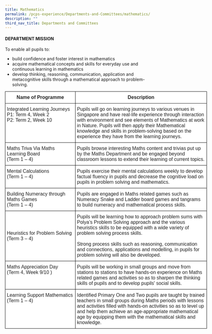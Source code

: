 ```yaml
---
title: Mathematics
permalink: /pcps-experience/Departments-and-Committees/mathematics/
description: ""
third_nav_title: Departments and Committees
---
```

#### DEPARTMENT MISSION  

To enable all pupils to: 
*   build confidence and foster interest in mathematics   
*   acquire mathematical concepts and skills for everyday use and continuous learning in mathematics  
*   develop thinking, reasoning, communication, application and metacognitive skills through a mathematical approach to problem-solving.

<style type="text/css">
.tg  {border-collapse:collapse;border-spacing:0;margin:0px auto;}
.tg td{border-color:black;border-style:solid;border-width:1px;font-family:Arial, sans-serif;font-size:14px;
  overflow:hidden;padding:10px 5px;word-break:normal;}
.tg th{border-color:black;border-style:solid;border-width:1px;font-family:Arial, sans-serif;font-size:14px;
  font-weight:normal;overflow:hidden;padding:10px 5px;word-break:normal;}
.tg .tg-1zrx{background-color:#FFF;color:#222;font-size:16px;font-weight:bold;text-align:center;vertical-align:middle}
.tg .tg-g6yu{background-color:#FFF;color:#222;font-size:16px;text-align:left;vertical-align:top}
.tg .tg-qtsq{background-color:#FFF;color:#222;font-size:16px;text-align:left;vertical-align:middle}
</style>
<table class="tg" style="undefined;table-layout: fixed; width: 667px">
<colgroup>
<col style="width: 232px">
<col style="width: 435px">
</colgroup>
<tbody>
  <tr>
    <td class="tg-1zrx"><span style="color:#222;background-color:transparent">Name of Programme</span></td>
    <td class="tg-1zrx"><span style="color:#222;background-color:transparent">Description</span></td>
  </tr>
  <tr>
    <td class="tg-g6yu">Integrated Learning Journeys<br><span style="color:#222;background-color:transparent">P1: Term 4, Week 2</span><br><span style="color:#222;background-color:transparent">P2: Term 2, Week 10</span><br></td>
    <td class="tg-qtsq"><span style="color:#222;background-color:transparent">Pupils will go on learning journeys to various venues in Singapore and have real-life experience through interaction with environment and see elements of Mathematics at work in Nature. Pupils will then apply their Mathematical knowledge and skills in problem-solving based on the experience they have from the learning journeys.</span></td>
  </tr>
  <tr>
    <td class="tg-g6yu">Maths Triva Via Maths Learning Board<br><span style="color:#222;background-color:transparent">(Term 1 – 4)</span><br></td>
    <td class="tg-qtsq"><span style="color:#222;background-color:transparent">Pupils browse interesting Maths content and trivias put up by the Maths Department and be engaged beyond classroom lessons to extend their learning of current topics. </span></td>
  </tr>
  <tr>
    <td class="tg-g6yu">Mental Calculations<br><span style="color:#222;background-color:transparent">(Term 1 – 4)</span><br></td>
    <td class="tg-qtsq"><span style="color:#222;background-color:transparent">Pupils exercise their mental calculations weekly to develop factual fluency in pupils and decrease the cognitive load on pupils in problem solving and mathematics. </span></td>
  </tr>
  <tr>
    <td class="tg-g6yu">Building Numeracy through Maths Games<br><span style="color:#222;background-color:transparent">(Term 1 – 4)</span><br></td>
    <td class="tg-qtsq"><span style="color:#222;background-color:transparent">Pupils are engaged in Maths related games such as Numeracy Snake and Ladder board games and tangrams to build numeracy and mathematical process skills. </span></td>
  </tr>
  <tr>
    <td class="tg-qtsq"><span style="color:#222;background-color:transparent">Heuristics for Problem Solving</span><br><span style="color:#222;background-color:transparent">(Term 3 – 4) </span></td>
    <td class="tg-qtsq"><span style="color:#222;background-color:transparent">Pupils will be learning how to approach problem sums with Polya’s Problem Solving approach and the various heuristics skills to be equipped with a wide variety of problem solving process skills. </span><br><br><span style="color:#222;background-color:transparent">Strong process skills such as reasoning, communication and connections, applications and modelling, in pupils for problem solving will also be developed. </span><br></td>
  </tr>
  <tr>
    <td class="tg-g6yu">Maths Appreciation Day<br><span style="color:#222;background-color:transparent">(Term 4, Week 9/10 )</span></td>
    <td class="tg-qtsq"><span style="color:#222;background-color:transparent">Pupils will be working in small groups and move from stations to stations to have hands-on experience on Maths related games and activities so as to sharpen the thinking skills of pupils and to develop pupils' social skills.</span><br></td>
  </tr>
  <tr>
    <td class="tg-g6yu">Learning Support Mathematics<br><span style="color:#222;background-color:transparent">(Term 1 – 4) </span></td>
    <td class="tg-qtsq"><span style="color:#222;background-color:transparent">Identified Primary One and Two pupils are taught by trained teachers in small groups during Maths periods with lessons and activities filled with hands-on activities so as to level up and help them achieve an age-appropriate mathematical age by equipping them with the mathematical skills and knowledge.   </span></td>
  </tr>
</tbody>
</table>